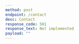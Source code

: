 ```yaml
---
method: post
endpoint: /contact
desc: Contact
response_code: 501
response_text: Not implemented
payload: ""
---
```

